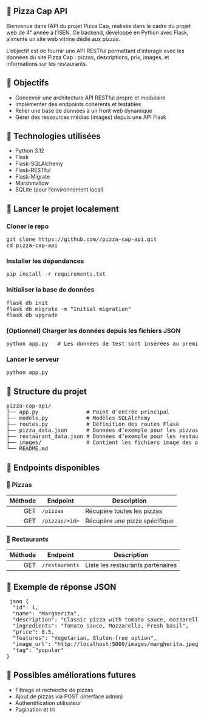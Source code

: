## 🍕 Pizza Cap API
Bienvenue dans l’API du projet Pizza Cap, réalisée dans le cadre du projet web de 4ᵉ année à l’ISEN.
Ce backend, développé en Python avec Flask, alimente un site web vitrine dédié aux pizzas.

L’objectif est de fournir une API RESTful permettant d’interagir avec les données du site Pizza Cap : pizzas, descriptions, prix, images, et informations sur les restaurants.

## 🎯 Objectifs
- Concevoir une architecture API RESTful propre et modulaire
- Implémenter des endpoints cohérents et testables
- Relier une base de données à un front web dynamique
- Gérer des ressources médias (images) depuis une API Flask

## 🧪 Technologies utilisées
- Python 3.12
- Flask
- Flask-SQLAlchemy
- Flask-RESTful
- Flask-Migrate
- Marshmallow
- SQLite (pour l’environnement local)

## 🚀 Lancer le projet localement
### Cloner le repo
<pre>git clone https://github.com/<ton_user>/pizza-cap-api.git
cd pizza-cap-api
</pre>
  
### Installer les dépendances
<pre>pip install -r requirements.txt</pre>

### Initialiser la base de données

<pre>
flask db init
flask db migrate -m "Initial migration"
flask db upgrade
</pre>

### (Optionnel) Charger les données depuis les fichiers JSON

<pre>python app.py   # Les données de test sont insérées au premier lancement</pre>

### Lancer le serveur
<pre>python app.py</pre>

##  📂 Structure du projet
<pre>
pizza-cap-api/
├── app.py               # Point d’entrée principal
├── models.py            # Modèles SQLAlchemy
├── routes.py            # Définition des routes Flask
├── pizza_data.json      # Données d’exemple pour les pizzas
├── restaurant_data.json # Données d’exemple pour les restaurants
├── images/              # Contient les fichiers image des pizzas
└── README.md
</pre>

## 📡 Endpoints disponibles
### 🔎 Pizzas
| Méthode | Endpoint               | Description                        |
|--------:|------------------------|------------------------------------|
| GET     | `/pizzas`              | Récupère toutes les pizzas         |
| GET     | `/pizzas/<id>`         | Récupère une pizza spécifique      |

### 🍴 Restaurants
| Méthode | Endpoint               | Description                        |
|--------:|------------------------|------------------------------------|
| GET     | `/restaurants`         | Liste les restaurants partenaires  |


## 🧾 Exemple de réponse JSON
<pre> json {
  "id": 1,
  "name": "Margherita",
  "description": "Classic pizza with tomato sauce, mozzarella, and fresh basil.",
  "ingredients": "Tomato sauce, Mozzarella, Fresh basil",
  "price": 8.5,
  "features": "Vegetarian, Gluten-free option",
  "image_url": "http://localhost:5000/images/margherita.jpeg",
  "tag": "popular"
} </pre>


## 📌 Possibles améliorations futures
- Filtrage et recherche de pizzas
- Ajout de pizzas via POST (interface admin)
- Authentification utilisateur
- Pagination et tri

